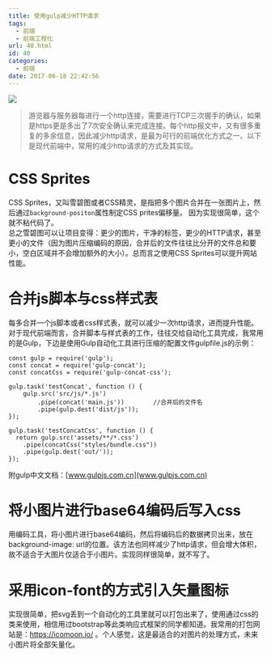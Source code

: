 ```yaml
---
title: 使用gulp减少HTTP请求
tags:
  - 前端
  - 前端工程化
url: 40.html
id: 40
categories:
  - 前端
date: 2017-06-18 22:42:56
---
```


![](http://7xqgks.com1.z0.glb.clouddn.com/head-0026.jpg)

> 游览器与服务器每进行一个http连接，需要进行TCP三次握手的确认，如果是https更是多出了7次安全确认来完成连接。每个http报文中，又有很多重复的多余信息，因此减少http请求，是最为可行的前端优化方式之一。以下是现代前端中，常用的减少http请求的方式及其实现。

# CSS Sprites

CSS Sprites，又叫雪碧图或者CSS精灵，是指把多个图片合并在一张图片上，然后通过`background-positon`属性制定CSS prites偏移量。 因为实现很简单，这个就不粘代码了。<br> 总之雪碧图可以让项目变得：更少的图片，干净的标签，更少的HTTP请求，甚至更小的文件（因为图片压缩编码的原因，合并后的文件往往比分开的文件总和要小，空白区域并不会增加额外的大小）。总而言之使用CSS Sprites可以提升网站性能。

# 合并js脚本与css样式表

每多合并一个js脚本或者css样式表，就可以减少一次http请求，进而提升性能。对于现代前端而言，合并脚本与样式表的工作，往往交给自动化工具完成，我常用的是Gulp，下边是使用Gulp自动化工具进行压缩的配置文件gulpfile.js的示例：

    const gulp = require('gulp');
    const concat = require('gulp-concat');
    const concatCss = require('gulp-concat-css');

    gulp.task('testConcat', function () {
        gulp.src('src/js/*.js')
            .pipe(concat('main.js'))        //合并后的文件名
            .pipe(gulp.dest('dist/js'));
    });

    gulp.task('testConcatCss', function () {
      return gulp.src('assets/**/*.css')
        .pipe(concatCss("styles/bundle.css"))
        .pipe(gulp.dest('out/'));
    });


附gulp中文文档：[www.gulpjs.com.cn](www.gulpjs.com.cn)

# 将小图片进行base64编码后写入css

用编码工具，将小图片进行base64编码，然后将编码后的数据拷贝出来，放在background-image: url的位置。该方法也同样减少了http请求，但会增大体积，故不适合于大图片仅适合于小图片。实现同样很简单，就不写了。

# 采用icon-font的方式引入矢量图标

实现很简单，把svg丢到一个自动化的工具里就可以打包出来了，使用通过css的类来使用，相信用过bootstrap等此类响应式框架的同学都知道。我常用的打包网站是：https://icomoon.io/ 。个人感觉，这是最适合的对图片的处理方式，未来小图片将全部矢量化。 <br>